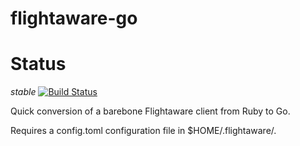 # flightaware-go

# Status

*stable*
[![Build Status](https://secure.travis-ci.org/keltia/flightaware-go.png)](http://travis-ci.org/keltia/flightaware-go)

Quick conversion of a barebone Flightaware client from Ruby to Go.

Requires a config.toml configuration file in $HOME/.flightaware/.

